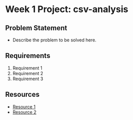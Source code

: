 # Week 1 Project: csv-analysis

## Problem Statement
- Describe the problem to be solved here.

## Requirements
1. Requirement 1
2. Requirement 2
3. Requirement 3

## Resources
- [Resource 1](https://example.com)
- [Resource 2](https://example.com)
